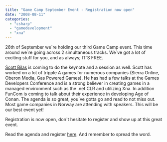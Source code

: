 ```yaml
---
title: "Game Camp September Event - Registration now open"
date: "2008-08-11"
categories: 
  - "csharp"
  - "gamedevelopment"
  - "xna"
---
```


26th of September we´re holding our third Game Camp event. This time around we´re going across 2 simultaneous tracks. We´ve got a lot of exciting stuff for you, and as always; IT´S FREE.

[Scott Bilas](http://scottbilas.com) is coming to do the keynote and a session as well. Scott has worked on a lot of tripple A games for numerous companies (Sierra Online, Oberon Media, Gas Powered Games). He has had a few talks at the Games Developers Conference and is a strong believer in creating games in a managed environment such as the .net CLR and utilizing Xna. In addition FunCom is coming to talk about their experience in developing Age of Conan. The agenda is so great, you´ve gotta go and read to not miss out. Most game companies in Norway are attending with speakers. This will be our best event yet!

Registration is now open, don´t hesitate to register and show up at this great event.

Read the agenda and register [here](http://www.gamecamp.no/events/default.aspx). And remember to spread the word.
